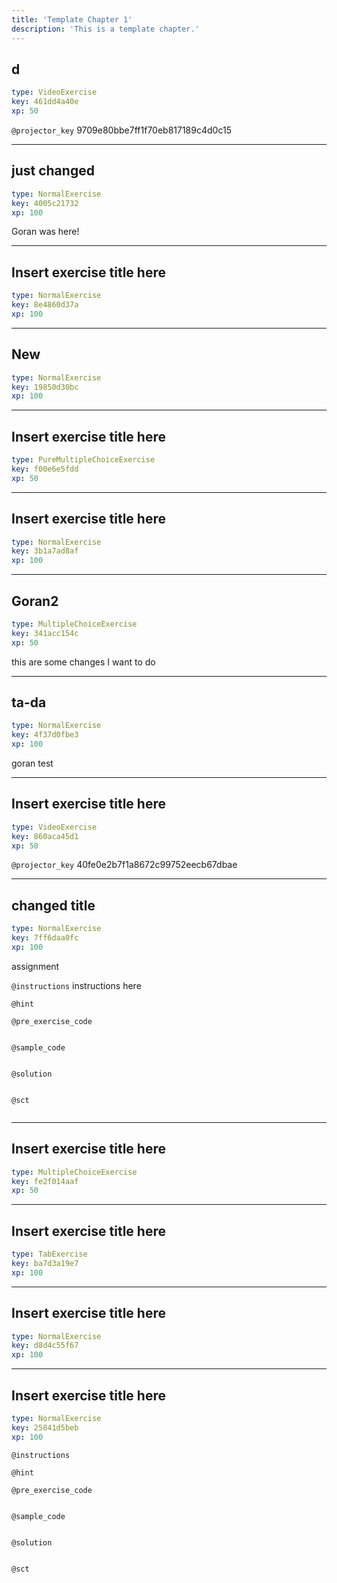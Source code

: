 ```yaml
---
title: 'Template Chapter 1'
description: 'This is a template chapter.'
---
```


## d

```yaml
type: VideoExercise
key: 461dd4a40e
xp: 50
```

`@projector_key`
9709e80bbe7ff1f70eb817189c4d0c15

---

## just changed

```yaml
type: NormalExercise
key: 4005c21732
xp: 100
```

Goran was here!

---

## Insert exercise title here

```yaml
type: NormalExercise
key: 8e4860d37a
xp: 100
```



---

## New

```yaml
type: NormalExercise
key: 19850d30bc
xp: 100
```



---

## Insert exercise title here

```yaml
type: PureMultipleChoiceExercise
key: f00e6e5fdd
xp: 50
```



---

## Insert exercise title here

```yaml
type: NormalExercise
key: 3b1a7ad8af
xp: 100
```



---

## Goran2

```yaml
type: MultipleChoiceExercise
key: 341acc154c
xp: 50
```

this are some changes I want to do

---

## ta-da

```yaml
type: NormalExercise
key: 4f37d0fbe3
xp: 100
```

goran test

---

## Insert exercise title here

```yaml
type: VideoExercise
key: 860aca45d1
xp: 50
```

`@projector_key`
40fe0e2b7f1a8672c99752eecb67dbae

---

## changed title

```yaml
type: NormalExercise
key: 7ff6daa0fc
xp: 100
```

assignment

`@instructions`
instructions here

`@hint`


`@pre_exercise_code`
```{python}

```

`@sample_code`
```{sql}

```

`@solution`
```{sql}

```

`@sct`
```{python}

```

---

## Insert exercise title here

```yaml
type: MultipleChoiceExercise
key: fe2f014aaf
xp: 50
```



---

## Insert exercise title here

```yaml
type: TabExercise
key: ba7d3a19e7
xp: 100
```



---

## Insert exercise title here

```yaml
type: NormalExercise
key: d8d4c55f67
xp: 100
```



---

## Insert exercise title here

```yaml
type: NormalExercise
key: 25841d5beb
xp: 100
```



`@instructions`


`@hint`


`@pre_exercise_code`
```{python}

```

`@sample_code`
```{sql}

```

`@solution`
```{sql}

```

`@sct`
```{python}

```
